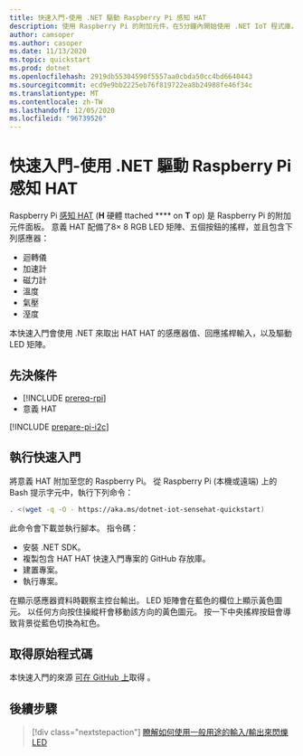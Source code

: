 ```yaml
---
title: 快速入門-使用 .NET 驅動 Raspberry Pi 感知 HAT
description: 使用 Raspberry Pi 的附加元件，在5分鐘內開始使用 .NET IoT 程式庫。
author: camsoper
ms.author: casoper
ms.date: 11/13/2020
ms.topic: quickstart
ms.prod: dotnet
ms.openlocfilehash: 2919db55304590f5557aa0cbda50cc4bd6640443
ms.sourcegitcommit: ecd9e9bb2225eb76f819722ea8b24988fe46f34c
ms.translationtype: MT
ms.contentlocale: zh-TW
ms.lasthandoff: 12/05/2020
ms.locfileid: "96739526"
---
```

# <a name="quickstart---use-net-to-drive-a-raspberry-pi-sense-hat"></a>快速入門-使用 .NET 驅動 Raspberry Pi 感知 HAT

Raspberry Pi [感知 HAT](https://www.raspberrypi.org/products/sense-hat/) <span class="docon docon-navigate-external x-hidden-focus"></span> (**H** 硬體 ttached **** on **T** op) 是 Raspberry Pi 的附加元件面板。 意義 HAT 配備了8× 8 RGB LED 矩陣、五個按鈕的搖桿，並且包含下列感應器：

- 迴轉儀
- 加速計
- 磁力計
- 溫度
- 氣壓
- 溼度

本快速入門會使用 .NET 來取出 HAT HAT 的感應器值、回應搖桿輸入，以及驅動 LED 矩陣。

## <a name="prerequisites"></a>先決條件

- [!INCLUDE [prereq-rpi](../includes/prereq-rpi.md)]
- 意義 HAT

[!INCLUDE [prepare-pi-i2c](../includes/prepare-pi-i2c.md)]

## <a name="run-the-quickstart"></a>執行快速入門

將意義 HAT 附加至您的 Raspberry Pi。 從 Raspberry Pi (本機或遠端) 上的 Bash 提示字元中，執行下列命令：

```bash
. <(wget -q -O - https://aka.ms/dotnet-iot-sensehat-quickstart)
```

此命令會下載並執行腳本。 指令碼：

- 安裝 .NET SDK。
- 複製包含 HAT HAT 快速入門專案的 GitHub 存放庫。
- 建置專案。
- 執行專案。

在顯示感應器資料時觀察主控台輸出。 LED 矩陣會在藍色的欄位上顯示黃色圖元。 以任何方向按住操縱杆會移動該方向的黃色圖元。 按一下中央搖桿按鈕會導致背景從藍色切換為紅色。

## <a name="get-the-source-code"></a>取得原始程式碼

本快速入門的來源 [可在 GitHub 上](https://github.com/MicrosoftDocs/dotnet-iot-assets/tree/master/quickstarts/SenseHat.Quickstart)取得 <span class="docon docon-navigate-external x-hidden-focus"></span> 。

## <a name="next-steps"></a>後續步驟

> [!div class="nextstepaction"]
> [瞭解如何使用一般用途的輸入/輸出來閃爍 LED](../tutorials/blink-led.md)
